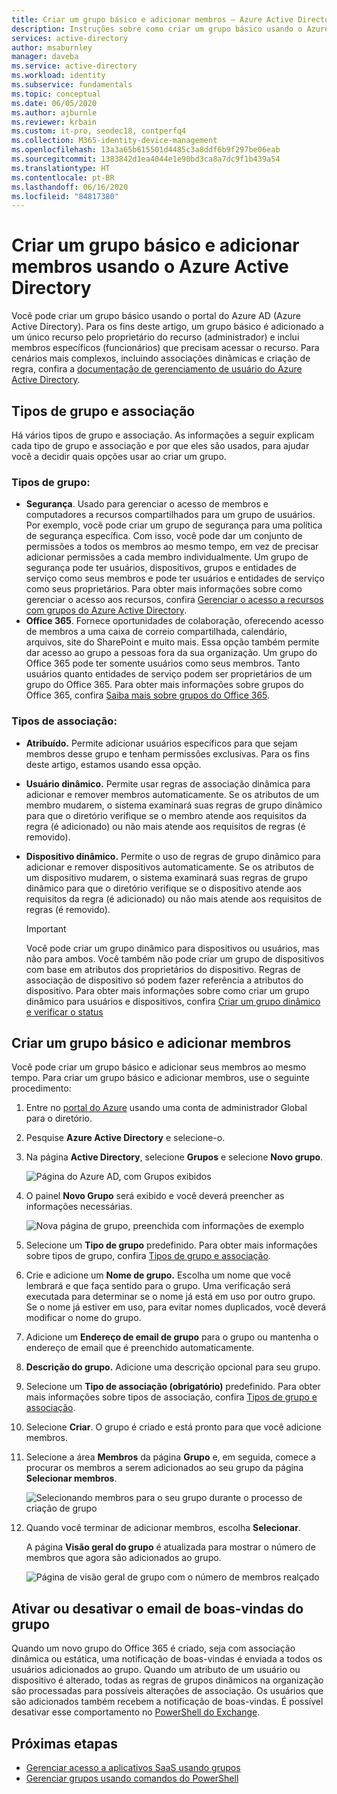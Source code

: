 ```yaml
---
title: Criar um grupo básico e adicionar membros – Azure Active Directory | Microsoft Docs
description: Instruções sobre como criar um grupo básico usando o Azure Active Directory.
services: active-directory
author: msaburnley
manager: daveba
ms.service: active-directory
ms.workload: identity
ms.subservice: fundamentals
ms.topic: conceptual
ms.date: 06/05/2020
ms.author: ajburnle
ms.reviewer: krbain
ms.custom: it-pro, seodec18, contperfq4
ms.collection: M365-identity-device-management
ms.openlocfilehash: 13a3a65b615501d4485c3a8ddf6b9f297be06eab
ms.sourcegitcommit: 1383842d1ea4044e1e90bd3ca8a7dc9f1b439a54
ms.translationtype: HT
ms.contentlocale: pt-BR
ms.lasthandoff: 06/16/2020
ms.locfileid: "84817380"
---
```

# <a name="create-a-basic-group-and-add-members-using-azure-active-directory"></a>Criar um grupo básico e adicionar membros usando o Azure Active Directory
Você pode criar um grupo básico usando o portal do Azure AD (Azure Active Directory). Para os fins deste artigo, um grupo básico é adicionado a um único recurso pelo proprietário do recurso (administrador) e inclui membros específicos (funcionários) que precisam acessar o recurso. Para cenários mais complexos, incluindo associações dinâmicas e criação de regra, confira a [documentação de gerenciamento de usuário do Azure Active Directory](../users-groups-roles/index.yml).

## <a name="group-and-membership-types"></a>Tipos de grupo e associação
Há vários tipos de grupo e associação. As informações a seguir explicam cada tipo de grupo e associação e por que eles são usados, para ajudar você a decidir quais opções usar ao criar um grupo.

### <a name="group-types"></a>Tipos de grupo:
- **Segurança**. Usado para gerenciar o acesso de membros e computadores a recursos compartilhados para um grupo de usuários. Por exemplo, você pode criar um grupo de segurança para uma política de segurança específica. Com isso, você pode dar um conjunto de permissões a todos os membros ao mesmo tempo, em vez de precisar adicionar permissões a cada membro individualmente. Um grupo de segurança pode ter usuários, dispositivos, grupos e entidades de serviço como seus membros e pode ter usuários e entidades de serviço como seus proprietários. Para obter mais informações sobre como gerenciar o acesso aos recursos, confira [Gerenciar o acesso a recursos com grupos do Azure Active Directory](active-directory-manage-groups.md).
- **Office 365**. Fornece oportunidades de colaboração, oferecendo acesso de membros a uma caixa de correio compartilhada, calendário, arquivos, site do SharePoint e muito mais. Essa opção também permite dar acesso ao grupo a pessoas fora da sua organização. Um grupo do Office 365 pode ter somente usuários como seus membros. Tanto usuários quanto entidades de serviço podem ser proprietários de um grupo do Office 365. Para obter mais informações sobre grupos do Office 365, confira [Saiba mais sobre grupos do Office 365](https://support.office.com/article/learn-about-office-365-groups-b565caa1-5c40-40ef-9915-60fdb2d97fa2).

### <a name="membership-types"></a>Tipos de associação:
- **Atribuído.** Permite adicionar usuários específicos para que sejam membros desse grupo e tenham permissões exclusivas. Para os fins deste artigo, estamos usando essa opção.
- **Usuário dinâmico.** Permite usar regras de associação dinâmica para adicionar e remover membros automaticamente. Se os atributos de um membro mudarem, o sistema examinará suas regras de grupo dinâmico para que o diretório verifique se o membro atende aos requisitos da regra (é adicionado) ou não mais atende aos requisitos de regras (é removido).
- **Dispositivo dinâmico.** Permite o uso de regras de grupo dinâmico para adicionar e remover dispositivos automaticamente. Se os atributos de um dispositivo mudarem, o sistema examinará suas regras de grupo dinâmico para que o diretório verifique se o dispositivo atende aos requisitos da regra (é adicionado) ou não mais atende aos requisitos de regras (é removido).

    > [!IMPORTANT]
    > Você pode criar um grupo dinâmico para dispositivos ou usuários, mas não para ambos. Você também não pode criar um grupo de dispositivos com base em atributos dos proprietários do dispositivo. Regras de associação de dispositivo só podem fazer referência a atributos do dispositivo. Para obter mais informações sobre como criar um grupo dinâmico para usuários e dispositivos, confira [Criar um grupo dinâmico e verificar o status](../users-groups-roles/groups-create-rule.md)

## <a name="create-a-basic-group-and-add-members"></a>Criar um grupo básico e adicionar membros
Você pode criar um grupo básico e adicionar seus membros ao mesmo tempo. Para criar um grupo básico e adicionar membros, use o seguinte procedimento:

1. Entre no [portal do Azure](https://portal.azure.com) usando uma conta de administrador Global para o diretório.

1. Pesquise **Azure Active Directory** e selecione-o.

1. Na página **Active Directory**, selecione **Grupos** e selecione **Novo grupo**.

    ![Página do Azure AD, com Grupos exibidos](media/active-directory-groups-create-azure-portal/group-full-screen.png)

1. O painel **Novo Grupo** será exibido e você deverá preencher as informações necessárias.

    ![Nova página de grupo, preenchida com informações de exemplo](media/active-directory-groups-create-azure-portal/new-group-blade.png)

1. Selecione um **Tipo de grupo** predefinido. Para obter mais informações sobre tipos de grupo, confira [Tipos de grupo e associação](#group-types).

1. Crie e adicione um **Nome de grupo.** Escolha um nome que você lembrará e que faça sentido para o grupo. Uma verificação será executada para determinar se o nome já está em uso por outro grupo. Se o nome já estiver em uso, para evitar nomes duplicados, você deverá modificar o nome do grupo.

1. Adicione um **Endereço de email de grupo** para o grupo ou mantenha o endereço de email que é preenchido automaticamente.

1. **Descrição do grupo.** Adicione uma descrição opcional para seu grupo.

1. Selecione um **Tipo de associação (obrigatório)** predefinido. Para obter mais informações sobre tipos de associação, confira [Tipos de grupo e associação](#membership-types).

1. Selecione **Criar**. O grupo é criado e está pronto para que você adicione membros.

1. Selecione a área **Membros** da página **Grupo** e, em seguida, comece a procurar os membros a serem adicionados ao seu grupo da página **Selecionar membros**.

    ![Selecionando membros para o seu grupo durante o processo de criação de grupo](media/active-directory-groups-create-azure-portal/select-members-create-group.png)

1. Quando você terminar de adicionar membros, escolha **Selecionar**.

    A página **Visão geral do grupo** é atualizada para mostrar o número de membros que agora são adicionados ao grupo.

    ![Página de visão geral de grupo com o número de membros realçado](media/active-directory-groups-create-azure-portal/group-overview-blade-number-highlight.png)

## <a name="turn-on-or-off-group-welcome-email"></a>Ativar ou desativar o email de boas-vindas do grupo

Quando um novo grupo do Office 365 é criado, seja com associação dinâmica ou estática, uma notificação de boas-vindas é enviada a todos os usuários adicionados ao grupo. Quando um atributo de um usuário ou dispositivo é alterado, todas as regras de grupos dinâmicos na organização são processadas para possíveis alterações de associação. Os usuários que são adicionados também recebem a notificação de boas-vindas. É possível desativar esse comportamento no [PowerShell do Exchange](https://docs.microsoft.com/powershell/module/exchange/users-and-groups/Set-UnifiedGroup?view=exchange-ps). 

## <a name="next-steps"></a>Próximas etapas

- [Gerenciar acesso a aplicativos SaaS usando grupos](../users-groups-roles/groups-saasapps.md)
- [Gerenciar grupos usando comandos do PowerShell](../users-groups-roles/groups-settings-v2-cmdlets.md)

